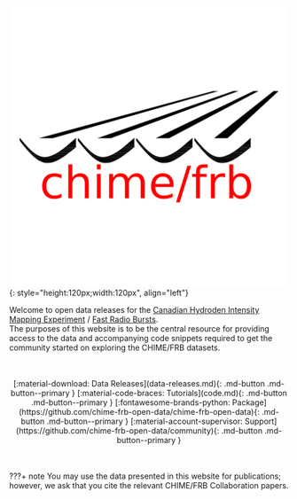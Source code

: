 ![](static/chime-frb-logo.png){: style="height:120px;width:120px", align="left"}


Welcome to open data releases for the [Canadian Hydroden Intensity Mapping Experiment](https://chime-experiment.ca/en) / [Fast Radio Bursts](https://chime-experiment.ca/en#a5).
<br>
The purposes of this website is to be the central resource for providing access to the data and accompanying code snippets required to get the community started on exploring the CHIME/FRB datasets.
<br>
<br>
<br>
<center>
[:material-download: Data Releases](data-releases.md){: .md-button .md-button--primary } 
[:material-code-braces: Tutorials](code.md){: .md-button .md-button--primary } 
[:fontawesome-brands-python: Package](https://github.com/chime-frb-open-data/chime-frb-open-data){: .md-button .md-button--primary }
[:material-account-supervisor: Support](https://github.com/chime-frb-open-data/community){: .md-button .md-button--primary }

</center>

<br>
<br>

???+ note
     You may use the data presented in this website for publications; however, we ask that you cite the relevant CHIME/FRB Collaboration papers. 
